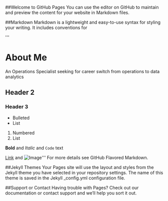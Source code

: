 ##Welcome to GitHub Pages
You can use the editor on GitHub to maintain and preview the content for your website in Markdown files.

##Markdown
Markdown is a lightweight and easy-to-use syntax for styling your writing. It includes conventions for

'''
# About Me
An Operations Specialist seeking for career switch from operations to data analytics

## Header 2
### Header 3

- Bulleted
- List

1. Numbered
2. List

**Bold** and _Italic_ and `Code` text

[Link](url) and ![Image](src)'''
For more details see GitHub Flavored Markdown.

##Jekyll Themes
Your Pages site will use the layout and styles from the Jekyll theme you have selected in your repository settings. The name of this theme is saved in the Jekyll _config.yml configuration file.

##Support or Contact
Having trouble with Pages? Check out our documentation or contact support and we’ll help you sort it out.
